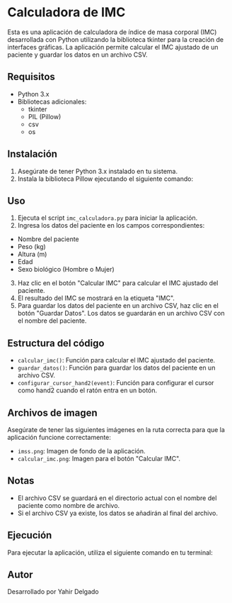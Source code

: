 # Calculadora de IMC

Esta es una aplicación de calculadora de índice de masa corporal (IMC) desarrollada con Python utilizando la biblioteca tkinter para la creación de interfaces gráficas. La aplicación permite calcular el IMC ajustado de un paciente y guardar los datos en un archivo CSV.

## Requisitos

- Python 3.x
- Bibliotecas adicionales:
  - tkinter
  - PIL (Pillow)
  - csv
  - os

## Instalación

1. Asegúrate de tener Python 3.x instalado en tu sistema.
2. Instala la biblioteca Pillow ejecutando el siguiente comando:


## Uso

1. Ejecuta el script `imc_calculadora.py` para iniciar la aplicación.
2. Ingresa los datos del paciente en los campos correspondientes:
- Nombre del paciente
- Peso (kg)
- Altura (m)
- Edad
- Sexo biológico (Hombre o Mujer)
3. Haz clic en el botón "Calcular IMC" para calcular el IMC ajustado del paciente.
4. El resultado del IMC se mostrará en la etiqueta "IMC".
5. Para guardar los datos del paciente en un archivo CSV, haz clic en el botón "Guardar Datos". Los datos se guardarán en un archivo CSV con el nombre del paciente.

## Estructura del código

- `calcular_imc()`: Función para calcular el IMC ajustado del paciente.
- `guardar_datos()`: Función para guardar los datos del paciente en un archivo CSV.
- `configurar_cursor_hand2(event)`: Función para configurar el cursor como hand2 cuando el ratón entra en un botón.

## Archivos de imagen

Asegúrate de tener las siguientes imágenes en la ruta correcta para que la aplicación funcione correctamente:

- `imss.png`: Imagen de fondo de la aplicación.
- `calcular_imc.png`: Imagen para el botón "Calcular IMC".

## Notas

- El archivo CSV se guardará en el directorio actual con el nombre del paciente como nombre de archivo.
- Si el archivo CSV ya existe, los datos se añadirán al final del archivo.

## Ejecución

Para ejecutar la aplicación, utiliza el siguiente comando en tu terminal:


## Autor

Desarrollado por Yahir Delgado

